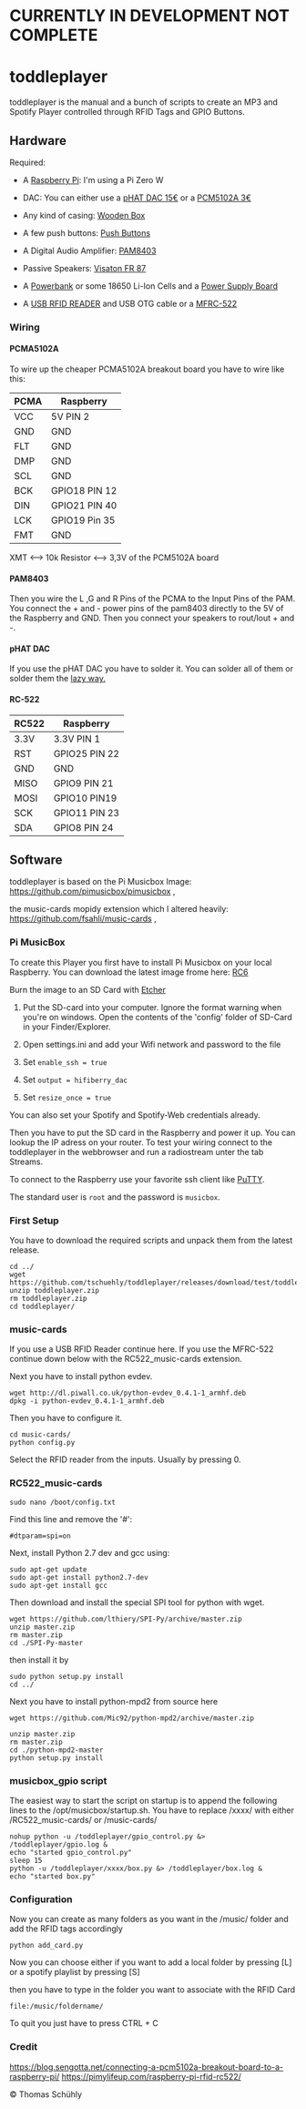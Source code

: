 # CURRENTLY IN DEVELOPMENT NOT COMPLETE

# toddleplayer
toddleplayer is the manual and a bunch of scripts to create an MP3 and Spotify Player controlled through RFID Tags and GPIO Buttons.

## Hardware

Required:

* A [Raspberry Pi](https://www.raspberrypi.org/products/): I'm using a Pi Zero W

* DAC: You can either use a [pHAT DAC 15€](https://shop.pimoroni.com/products/phat-dac)
or a [PCM5102A 3€](https://www.aliexpress.com/item/1Pcs-PCM5102A-DAC-Sound-Card-Board-pHAT-3-5mm-Stereo-Jack-24-Bits-Digital-Audio-Module/32836159429.html?spm=a2g0s.9042311.0.0.27424c4dOmDi8X)

* Any kind of casing: [Wooden Box](http://www.ebay.de/itm/ZWEIERGRUPPE-EINFACHES-HOLZ-HOLZKISTE-TRUNK-OHNE-GRIFFE-FUR-SERVIETTEN/152320770330?hash=item237706811a:g:3lUAAOSw5cNYLHL1)

* A few push buttons: [Push Buttons](https://www.ebay.de/itm/152295745935?_trksid=p2060353.m2749.l2649&ssPageName=STRK%3AMEBIDX%3AIT)

* A Digital Audio Amplifier:  [PAM8403](https://www.aliexpress.com/store/product/MCIGICM-SAMIORE-ROBOT-PAM8403-mini-5V-digital-amplifier-board-with-switch-potentiometer-can-be-USB-powered/506373_32907755464.html)

* Passive Speakers: [Visaton FR 87](https://www.conrad.de/de/34-zoll-breitband-lautsprecher-chassis-visaton-fr-87-15-w-4-1173601.html)

* A [Powerbank](https://www.amazon.de/LERVING-10000mAh-Powerbank-Ladeger%C3%A4t-Technologie/dp/B00Q2M3AAM/ref=cm_cr_arp_d_product_top?ie=UTF8) or some 18650 Li-Ion Cells and a [Power Supply Board](https://www.aliexpress.com/item/5PCS-5V-Step-Up-Power-Supply-Boost-Converter-Module-Lithium-Battery-Charging-Protection-Board-LED-Display/32852290552.html)

* A [USB RFID READER](https://smile.amazon.de/gp/product/B018OYOR3E/ref=oh_aui_detailpage_o03_s00?ie=UTF8&psc=1) and USB OTG cable or a [MFRC-522](https://www.aliexpress.com/store/product/MCIGICM-MFRC-522-RC522-mfrc-522-RFID-RF-IC-card-inductive-module-S50-Fudan-card-key/506373_32905192359.html)

### Wiring

#### PCMA5102A
To wire up the cheaper PCMA5102A breakout board you have to wire like this:

| PCMA | Raspberry     |
|------|---------------|
| VCC  | 5V PIN 2      |
| GND  | GND           |
| FLT  | GND           |
| DMP  | GND           |
| SCL  | GND           |
| BCK  | GPIO18 PIN 12 |
| DIN  | GPIO21 PIN 40 |
| LCK  | GPIO19 Pin 35 |
| FMT  | GND           |

XMT <–> 10k Resistor <–> 3,3V of the PCM5102A board

#### PAM8403

Then you wire the L ,G and R Pins of the PCMA to the Input Pins of the PAM. You connect the + and - power pins of the pam8403 directly to the 5V of the Raspberry and GND. Then you connect your speakers to rout/lout + and -.

#### pHAT DAC
If you use the pHAT DAC you have to solder it. You can solder all of them or solder them the  [lazy way. ](https://forums.pimoroni.com/t/phat-header-soldering-the-lazy-way/1690)

#### RC-522

| RC522| Raspberry     |
|------|---------------|
| 3.3V | 3.3V PIN 1    |
| RST  | GPIO25 PIN 22 |
| GND  | GND           |
| MISO | GPIO9 PIN 21  |
| MOSI | GPIO10 PIN19  |
| SCK  | GPIO11 PIN 23 |
| SDA  | GPIO8 PIN 24  |

## Software
toddleplayer is based on the Pi Musicbox Image: https://github.com/pimusicbox/pimusicbox ,

the music-cards mopidy extension which I altered heavily: https://github.com/fsahli/music-cards ,


### Pi MusicBox
To create this Player you first have to install Pi Musicbox on your local Raspberry.
You can download the latest image frome here: [RC6](https://github.com/pimusicbox/pimusicbox/releases/tag/v0.7.0RC6)

Burn the image to an SD Card with [Etcher](https://etcher.io/)

1. Put the SD-card into your computer. Ignore the format warning when you're on windows. Open the contents of the 'config' folder of SD-Card in your Finder/Explorer.

2. Open settings.ini and add your Wifi network and password to the file
3. Set 	```enable_ssh = true```

4. Set ```output = hifiberry_dac```

5. Set ```resize_once = true```

You can also set your Spotify and Spotify-Web credentials already.

Then you have to put the SD card in the Raspberry and power it up. You can lookup the IP adress on your router.
To test your wiring connect to the toddleplayer in the webbrowser and run a radiostream unter the tab Streams.

To connect to the Raspberry use your favorite ssh client like [PuTTY](https://www.putty.org/).

The standard user is ```root``` and the password is ```musicbox```.

### First Setup
You have to download the required scripts and unpack them from the latest release.
```
cd ../
wget https://github.com/tschuehly/toddleplayer/releases/download/test/toddleplayer.zip
unzip toddleplayer.zip
rm toddleplayer.zip
cd toddleplayer/
```

### music-cards

If you use a USB RFID Reader continue here. If you use the MFRC-522 continue down below with the RC522_music-cards extension.

Next you have to install python evdev.

```
wget http://dl.piwall.co.uk/python-evdev_0.4.1-1_armhf.deb
dpkg -i python-evdev_0.4.1-1_armhf.deb
```

Then you have to configure it.

```
cd music-cards/
python config.py
```
Select the RFID reader from the inputs. Usually by pressing 0.
### RC522_music-cards

```
sudo nano /boot/config.txt
```
Find this line and remove the '#':
```
#dtparam=spi=on
```
Next, install Python 2.7 dev and gcc using:
```
sudo apt-get update
sudo apt-get install python2.7-dev
sudo apt-get install gcc
```
Then download and install the special SPI tool for python with wget.
```
wget https://github.com/lthiery/SPI-Py/archive/master.zip
unzip master.zip
rm master.zip
cd ./SPI-Py-master
```
then install it by

```
sudo python setup.py install
cd ../
```
Next you have to install python-mpd2 from source here

```
wget https://github.com/Mic92/python-mpd2/archive/master.zip

unzip master.zip
rm master.zip
cd ./python-mpd2-master
python setup.py install
```
### musicbox_gpio script



The easiest way to start the script on startup is to append the following lines to the /opt/musicbox/startup.sh. You have to replace /xxxx/ with either /RC522_music-cards/ or /music-cards/

```
nohup python -u /toddleplayer/gpio_control.py &> /toddleplayer/gpio.log &
echo "started gpio_control.py"
sleep 15
python -u /toddleplayer/xxxx/box.py &> /toddleplayer/box.log &
echo "started box.py"

```


### Configuration

Now you can create as many folders as you want in the /music/ folder and add the RFID tags accordingly

```
python add_card.py
```

Now you can choose either if you want to add a local folder by pressing [L] or a spotify playlist by pressing [S]

then you have to type in the folder you want to associate with the RFID Card
```
file:/music/foldername/
```

To quit you just have to press CTRL + C

### Credit
https://blog.sengotta.net/connecting-a-pcm5102a-breakout-board-to-a-raspberry-pi/
https://pimylifeup.com/raspberry-pi-rfid-rc522/


&#169; Thomas Schühly
